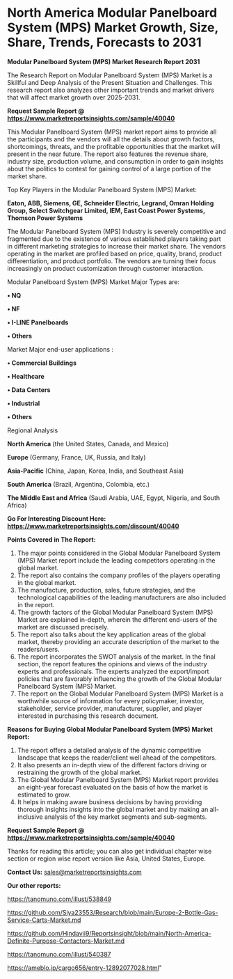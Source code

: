# North America Modular Panelboard System (MPS) Market Growth, Size, Share, Trends, Forecasts to 2031

<strong>Modular Panelboard System (MPS) Market Research Report 2031</strong>

The Research Report on Modular Panelboard System (MPS) Market is a Skillful and Deep Analysis of the Present Situation and Challenges. This research report also analyzes other important trends and market drivers that will affect market growth over 2025-2031.

<strong>Request Sample Report @ <a href=https://www.marketreportsinsights.com/sample/40040>https://www.marketreportsinsights.com/sample/40040</a></strong>

This Modular Panelboard System (MPS) market report aims to provide all the participants and the vendors will all the details about growth factors, shortcomings, threats, and the profitable opportunities that the market will present in the near future. The report also features the revenue share, industry size, production volume, and consumption in order to gain insights about the politics to contest for gaining control of a large portion of the market share.

Top Key Players in the Modular Panelboard System (MPS) Market:

<strong>Eaton, ABB, Siemens, GE, Schneider Electric, Legrand, Omran Holding Group, Select Switchgear Limited, IEM, East Coast Power Systems, Thomson Power Systems</strong>

The Modular Panelboard System (MPS) Industry is severely competitive and fragmented due to the existence of various established players taking part in different marketing strategies to increase their market share. The vendors operating in the market are profiled based on price, quality, brand, product differentiation, and product portfolio. The vendors are turning their focus increasingly on product customization through customer interaction.

Modular Panelboard System (MPS) Market Major Types are:

<strong>•  NQ

•  NF

•  I-LINE Panelboards

•  Others</strong>

Market Major end-user applications :

<strong>•  Commercial Buildings

•  Healthcare

•  Data Centers

•  Industrial

•  Others</strong>

Regional Analysis

</u><strong><b>North America</b></strong> (the United States, Canada, and Mexico)

<strong><b>Europe </b></strong>(Germany, France, UK, Russia, and Italy)

<strong><b>Asia-Pacific</b></strong> (China, Japan, Korea, India, and Southeast Asia)

<strong><b>South America</b></strong> (Brazil, Argentina, Colombia, etc.)

<strong><b>The Middle East and Africa</b></strong> (Saudi Arabia, UAE, Egypt, Nigeria, and South Africa)

<strong>Go For Interesting Discount Here: <a href=https://www.marketreportsinsights.com/discount/40040>https://www.marketreportsinsights.com/discount/40040</a></strong>

<strong>Points Covered in The Report:</strong>
<ol>
  <li>The major points considered in the Global Modular Panelboard System (MPS) Market report include the leading competitors operating in the global market.</li>
  <li>The report also contains the company profiles of the players operating in the global market.</li>
  <li>The manufacture, production, sales, future strategies, and the technological capabilities of the leading manufacturers are also included in the report.</li>
  <li>The growth factors of the Global Modular Panelboard System (MPS) Market are explained in-depth, wherein the different end-users of the market are discussed precisely.</li>
  <li>The report also talks about the key application areas of the global market, thereby providing an accurate description of the market to the readers/users.</li>
  <li>The report incorporates the SWOT analysis of the market. In the final section, the report features the opinions and views of the industry experts and professionals. The experts analyzed the export/import policies that are favorably influencing the growth of the Global Modular Panelboard System (MPS) Market.</li>
  <li>The report on the Global Modular Panelboard System (MPS) Market is a worthwhile source of information for every policymaker, investor, stakeholder, service provider, manufacturer, supplier, and player interested in purchasing this research document.</li>
</ol>
<strong>Reasons for Buying Global Modular Panelboard System (MPS) Market Report:</strong>

<ol>
  <li>The report offers a detailed analysis of the dynamic competitive landscape that keeps the reader/client well ahead of the competitors.</li>
  <li>It also presents an in-depth view of the different factors driving or restraining the growth of the global market.</li>
  <li>The Global Modular Panelboard System (MPS) Market report provides an eight-year forecast evaluated on the basis of how the market is estimated to grow.</li>
  <li>It helps in making aware business decisions by having providing thorough insights insights into the global market and by making an all-inclusive analysis of the key market segments and sub-segments.</li>
</ol>
<strong>Request Sample Report @ <a href=https://www.marketreportsinsights.com/sample/40040>https://www.marketreportsinsights.com/sample/40040</a></strong>


Thanks for reading this article; you can also get individual chapter wise section or region wise report version like Asia, United States, Europe.

<strong>Contact Us:</strong>
sales@marketreportsinsights.com

<strong>Our other reports:</strong>

<a href=https://tanomuno.com/illust/538849>https://tanomuno.com/illust/538849</a>

<a href=https://github.com/Siya23553/Research/blob/main/Europe-2-Bottle-Gas-Service-Carts-Market.md>https://github.com/Siya23553/Research/blob/main/Europe-2-Bottle-Gas-Service-Carts-Market.md</a>

<a href=https://github.com/Hindavii9/Reportsinsight/blob/main/North-America-Definite-Purpose-Contactors-Market.md>https://github.com/Hindavii9/Reportsinsight/blob/main/North-America-Definite-Purpose-Contactors-Market.md</a>

<a href=https://tanomuno.com/illust/540387>https://tanomuno.com/illust/540387</a>

<a href=https://ameblo.jp/cargo656/entry-12892077028.html>https://ameblo.jp/cargo656/entry-12892077028.html</a>"
